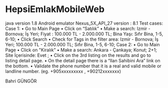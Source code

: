# HepsiEmlakMobileWeb
java version 1.8
Android emulator Nexus_5X_API_27 version : 8.1
Test cases:
Case 1: 
• Go to Main Page
• Click on “Satılık”
• Make a search: Izmir - Bornova; İş Yeri; Fiyat : 100.000 TL - 2.000.000 TL; Bina 
Yaşı: Sıfır Bina, 1-5, 6-10; 
• Click Search
• Check for Tags in the filter area: Izmir - Bornova; İş Yeri; 100.000 TL - 2.000.000 TL; 
Sıfır Bina, 1-5, 6-10; 
Case 2: 
• Go to Main Page
• Click on "Kiralık”
• Make a search: Ankara - Çankaya; Konut; 2+1; Site İçerisinde: Evet ; 
• Click on the 3rd listing on the results and go to listing detail page.
• On the detail page there is a “Ilan Sahibini Ara” link on the bottom.
• Validate the phone number that it is a real and valid mobile or landline number. (eg. 
+905xxxxxxxxx , +90212xxxxxxx)

Bahri GÜNGÖR
